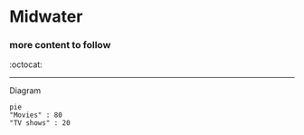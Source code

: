 # Midwater


### more content to follow

:octocat:

---



Diagram

```mermaid
pie
"Movies" : 80
"TV shows" : 20
```

